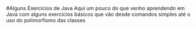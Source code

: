 #Alguns Exercicios de Java
Aqui um pouco do que venho aprendendo em Java com alguns exercicios básicos que vão desde comandos simples até o uso do polimorfismo das classes

